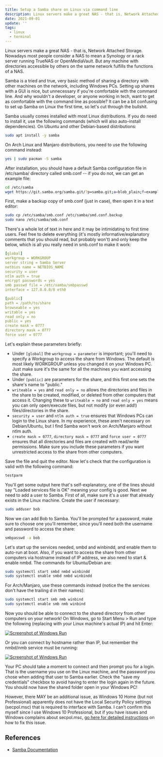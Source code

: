 ```yaml
---
title: Setup a Samba share on Linux via command line
description: Linux servers make a great NAS - that is, Network Attached Storage. Nowadays most people consider a NAS to mean a Synology or a rack server running TrueNAS or OpenMediaVault. But any machine with directories accessible by others on the same network fulfills the functions of a NAS.
date: 2021-09-01
update: ''
tags:
  - linux
  - terminal
---
```


Linux servers make a great NAS - that is, Network Attached Storage. Nowadays most people consider a NAS to mean a Synology or a rack server running TrueNAS or OpenMediaVault. But any machine with directories accessible by others on the same network fulfills the functions of a NAS.

Samba is a tried and true, very basic method of sharing a directory with other machines on the network, including Windows PCs. Setting up shares with a GUI is nice, but unnecessary if you're comfortable with the command line. And why wouldn't a developer, or anyone working in tech, want to get as comfortable with the command line as possible? It can be a bit confusing to set up Samba on Linux the first time, so let's cut through the bullshit.

Samba usually comes installed with most Linux distributions. If you do need to install it, use the following commands (which will also auto-install dependencies). On Ubuntu and other Debian-based distributions:

```bash
sudo apt install -y samba
```

On Arch Linux and Manjaro distributions, you need to use the following command instead:

```bash
yes | sudo pacman -S samba
```

After installation, you should have a default Samba configuration file in /etc/samba/ directory called smb.conf -- if you do not, we can get an example file:

```bash
cd /etc/samba
wget https://git.samba.org/samba.git/?p=samba.git;a=blob_plain;f=examples/smb.conf
```

First, make a backup copy of smb.conf (just in case), then open it in a text editor:

```bash
sudo cp /etc/samba/smb.conf /etc/samba/smd.conf.backup
sudo nano /etc/samba/smb.conf
```

There's a whole lot of text in here and it may be intimidating to first time users. Feel free to delete everything (it's mostly informative/explanatory comments that you should read, but probably won't) and only keep the below, which is all you really need in smb.conf to make it work:

```yaml
[global]
workgroup = WORKGROUP
server string = Samba Server
netbios name = NETBIOS_NAME
security = user
ntlm auth = true
encrypt passwords = yes
smb passwd file = /etc/samba/smbpasswd
interface = 127.0.0.0/8 eth0

[public]
path = /path/to/share
browseable = yes
writable = yes
read only = no
public = yes
create mask = 0777
directory mask = 0777
force user = 0777
```

Let's explain these parameters briefly:

- Under `[global]` the `workgroup = parameter` is important; you'll need to specify a Workgroup to access the share from Windows. The default is most likely WORKGROUP unless you changed it on your Windows PC. Just make sure it's the same for all the machines you want accessing the share.
- Under `[public]` are parameters for the share, and this first one sets the share's name to "public."
- `writeable = yes` and `read only = no` allows the directories and files in the share to be created, modified, or deleted from other computers that access it. Changing these to `writeable = no` and `read only = yes` means you can only open/execute files, but not modify (or even add!) files/directories in the share.
- `security = user` and `ntlm auth = true` ensures that Windows PCs can login to the Linux share. In my experience, these aren't necessary on Debian/Ubuntu, but I find Samba won't work on Arch/Manjaro without ntlm auth.
- `create mask = 0777`, `directory mask = 0777` and `force user = 0777` ensures that all directories and files are created with read/write permissions. Make sure you include these parameters if you want unrestricted access to the share from other computers.

Save the file and quit the editor. Now let's check that the configuration is valid with the following command:

```bash
testparm
```

You'll get some output here that's self-explanatory, one of the lines should say "Loaded services file is OK" meaning your config is good. Next we need to add a user to Samba. First of all, make sure it's a user that already exists in the Linux machine. Create the user if necessary:

```bash
sudo adduser bob
```

Now we can add Bob to Samba. You'll be prompted for a password, make sure to choose one you'll remember, since you'll need both the username and password to access the share:

```bash
smbpasswd -a bob
```

Let's start up the services needed, smbd and winbindd, and enable them to auto-run at boot. Also, if you want to access the share from other computers via hostname instead of IP address, we also need to start & enable nmbd. The commands for Ubuntu/Debian are:

```bash
sudo systemctl start smbd nmbd winbindd
sudo systemctl enable smbd nmbd winbindd
```

For Arch/Manjaro, use these commands instead (notice the the services don't have the trailing d in their names):

```bash
sudo systemctl start smb nmb winbind
sudo systemctl enable smb nmb winbind
```

Now you should be able to connect to the shared directory from other computers on your network! On Windows, go to Start Menu > Run and type the following (replacing with your Linux machine's actual IP) and hit Enter:

[![Screenshot of Windows Run](/img/samba1.png)](https://arieldiaz.codes/img/samba1.png)

Or you can connect by hostname rather than IP, but remember the nmbd/nmb service must be running:

[![Screenshot of Windows Run](/img/samba1.png)](https://arieldiaz.codes/img/samba2.png)

Your PC should take a moment to connect and then prompt you for a login. That is the username you use on the Linux machine, and the password you chose when adding that user to Samba earlier. Check the "save my credentials" checkbox to avoid having to enter the login again in the future. You should now have the shared folder open in your Windows PC!

However, there MAY be an additional issue, as Windows 10 Home (but not Professional) apparently does not have the Local Security Policy settings (secpol.msc) that is required to interface with Samba. I can't confirm this myself since I use Windows 10 Professional, but if you have issues and Windows complains about secpol.msc, [go here for detailed instructions](https://www.majorgeeks.com/content/page/how_to_enable_local_security_policy_in_windows_10_home.html) on how to fix this issue.

<h2>References</h2>

- <a href="https://www.samba.org/samba/docs" target="_blank" rel="noopener">Samba Documentation</a>
